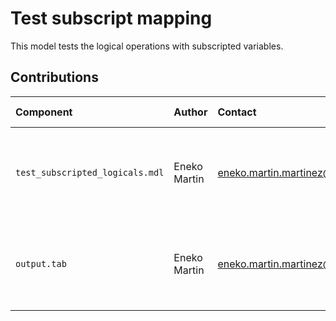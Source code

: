 Test subscript mapping
======================

This model tests the logical operations with subscripted variables. 


Contributions
-------------

| Component                       | Author       | Contact                         | Date     | Software Version                                     |
|:------------------------------- |:------------ |:------------------------------- |:-------- |:---------------------------------------------------- |
| `test_subscripted_logicals.mdl` | Eneko Martin | eneko.martin.martinez@gmail.com | 01/21/20 | Vensim DSS for Windows 7.3.4 single precision (x32)  |
| `output.tab `                   | Eneko Martin | eneko.martin.martinez@gmail.com | 01/21/20 | Vensim DSS for Windows 7.3.4 single precision (x32)  |
